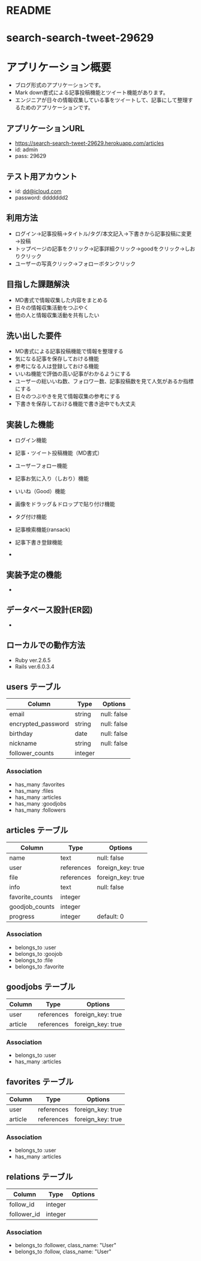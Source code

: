 # README

# search-search-tweet-29629

# アプリケーション概要
- ブログ形式のアプリケーションです。
- Mark down書式による記事投稿機能とツイート機能があります。
- エンジニアが日々の情報収集している事をツイートして、記事にして整理するためのアプリケーションです。

## アプリケーションURL
- https://search-search-tweet-29629.herokuapp.com/articles
- id: admin
- pass: 29629

## テスト用アカウント
- id: dd@icloud.com
- password: ddddddd2

## 利用方法
- ログイン→記事投稿→タイトル/タグ/本文記入→下書きから記事投稿に変更→投稿
- トップページの記事をクリック→記事詳細クリック→goodをクリック→しおりクリック
- ユーザーの写真クリック→フォローボタンクリック

## 目指した課題解決
- MD書式で情報収集した内容をまとめる
- 日々の情報収集活動をつぶやく
- 他の人と情報収集活動を共有したい

## 洗い出した要件
- MD書式による記事投稿機能で情報を整理する
- 気になる記事を保存しておける機能
- 参考になる人は登録しておける機能
- いいね機能で評価の高い記事がわかるようにする
- ユーザーの総いいね数、フォロワー数、記事投稿数を見て人気があるか指標にする
- 日々のつぶやきを見て情報収集の参考にする
- 下書きを保存しておける機能で書き途中でも大丈夫

## 実装した機能
- ログイン機能

- 記事・ツイート投稿機能（MD書式）

- ユーザーフォロー機能

- 記事お気に入り（しおり）機能

- いいね（Good）機能

- 画像をドラッグ＆ドロップで貼り付け機能

- タグ付け機能

- 記事検索機能(ransack)

- 記事下書き登録機能

- 

## 実装予定の機能
- 

## データベース設計(ER図)
- 

## ローカルでの動作方法
- Ruby ver.2.6.5
- Rails ver.6.0.3.4





## users テーブル

| Column             | Type    | Options     |
| ------------------ | ------- | ----------- |
| email              | string  | null: false |
| encrypted_password | string  | null: false |
| birthday           | date    | null: false |
| nickname           | string  | null: false |
| follower_counts    | integer |             |


### Association
- has_many :favorites
- has_many :files
- has_many :articles
- has_many :goodjobs
- has_many :followers

## articles テーブル

| Column          | Type       | Options                        |
| --------------- | -----------| ------------------------------ |
| name            | text       | null: false                    |
| user            | references | foreign_key: true              |
| file            | references | foreign_key: true              |
| info            | text       | null: false                    |
| favorite_counts | integer    |                                |
| goodjob_counts  | integer    |                                |
| progress        | integer    | default: 0                     |

### Association
- belongs_to :user
- belongs_to :goojob
- belongs_to :file
- belongs_to :favorite

## goodjobs テーブル

| Column          | Type       | Options                        |
| --------------- | -----------| ------------------------------ |
| user            | references | foreign_key: true              |
| article         | references | foreign_key: true              |

### Association
- belongs_to :user
- has_many :articles

## favorites テーブル

| Column          | Type       | Options                        |
| --------------- | -----------| ------------------------------ |
| user            | references | foreign_key: true              |
| article         | references | foreign_key: true              |

### Association
- belongs_to :user
- has_many :articles

## relations テーブル

| Column          | Type       | Options                        |
| --------------- | -----------| ------------------------------ |
| follow_id       | integer    |                                |
| follower_id     | integer    |                                |

### Association
- belongs_to :follower, class_name: "User"
- belongs_to :follow, class_name: "User"



